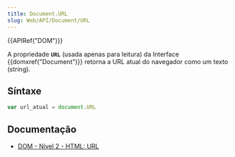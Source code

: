 ```yaml
---
title: Document.URL
slug: Web/API/Document/URL
---
```


{{APIRef("DOM")}}

A propriedade **`URL`** (usada apenas para leitura) da Interface {{domxref("Document")}} retorna a URL atual do navegador como um texto (string).

## Síntaxe

```js
var url_atual = document.URL
```

## Documentação

- [DOM - Nível 2 - HTML: URL](http://www.w3.org/TR/DOM-Level-2-HTML/html.html#ID-46183437)
